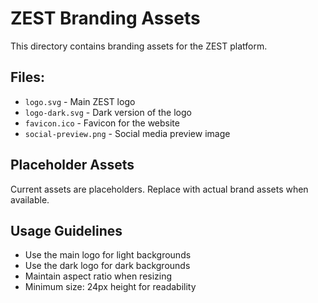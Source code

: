 # ZEST Branding Assets

This directory contains branding assets for the ZEST platform.

## Files:
- `logo.svg` - Main ZEST logo
- `logo-dark.svg` - Dark version of the logo
- `favicon.ico` - Favicon for the website
- `social-preview.png` - Social media preview image

## Placeholder Assets
Current assets are placeholders. Replace with actual brand assets when available.

## Usage Guidelines
- Use the main logo for light backgrounds
- Use the dark logo for dark backgrounds
- Maintain aspect ratio when resizing
- Minimum size: 24px height for readability
